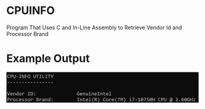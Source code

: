 # CPUINFO
Program That Uses C and In-Line Assembly to Retrieve Vendor Id and Processor Brand

# Example Output
![usage](./screenshots/Usage.png)
